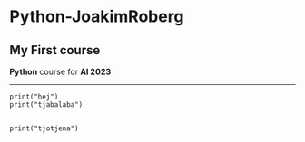 # Python-JoakimRoberg

## My First course

**Python** course for **AI 2023**

---

````
print("hej")
print("tjabalaba")


print("tjotjena")
````
